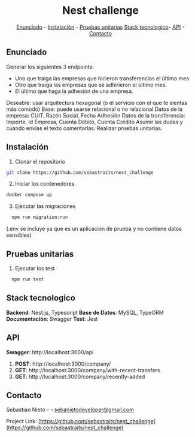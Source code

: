 <h1 align="center">Nest challenge</h1>
<p align="center"><a href="#Enunciado">Enunciado</a> - <a href="#Instalación">Instalación</a> - <a href="#Pruebas unitarias">Pruebas unitarias</a> <a href="#Stack tecnologico">Stack tecnologico</a>- <a href="#API">API</a> - <a href="#Contacto">Contacto</a></p>

## Enunciado

Generar los siguientes 3 endpoints:

- Uno que traiga las empresas que hicieron transferencias el último mes
- Otro que traiga las empresas que se adhirieron el último mes.
- El último que haga la adhesión de una empresa.

Deseable: usar arquitectura hexagonal (o el servicio con el que te sientas más comodo)
Base: puede usarse relacional o no relacional
Datos de la empresa: CUIT, Razón Social, Fecha Adhesión
Datos de la transferencia: Importe, Id Empresa, Cuenta Débito, Cuenta Crédito
Asumir las dudas y cuando envías el texto comentarlas.
Realizar pruebas unitarias.

## Instalación

1. Clonar el repositorio

```bash
git clone https://github.com/sebastraits/nest_challenge
```

2. Iniciar los contenedores

```bash
docker compose up
```

3. Ejecutar las migraciones

```bash
  npm run migration:run
```

(.env se incluye ya que es un aplicación de prueba y no contiene datos sensibles)

## Pruebas unitarias

1. Ejecutar los test

```bash
  npm run test
```

## Stack tecnologico

**Backend**: Nest.js, Typescript
**Base de Datos**: MySQL, TypeORM
**Documentación**: Swagger
**Test**: Jest

## API

**Swagger**: http://localhost:3000/api

1. **POST**: http://localhost:3000/company/
2. **GET**: http://localhost:3000/company/with-recent-transfers
3. **GET**: http://localhost:3000/company/recently-added

## Contacto

Sebastian Nieto - - sebanietodeveloper@gmail.com

Project Link: [https://github.com/sebastraits/nest_challenge](https://github.com/sebastraits/nest_challenge)
